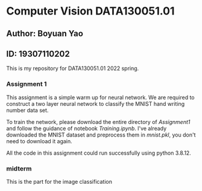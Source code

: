 # Computer Vision DATA130051.01
## Author: Boyuan Yao
## ID: 19307110202

This is my repository for DATA130051.01 2022 spring.

### Assignment 1

This assignment is a simple warm up for neural network. We are required to construct a two layer neural network to classify the MNIST hand writing number data set.

To train the network, please download the entire directory of *Assignment1* and follow the guidance of notebook *Training.ipynb*. I've already downloaded the MNIST dataset and preprocess them in *mnist.pkl*, you don't need to download it again.

All the code in this assignment could run successfully using python 3.8.12.

### midterm
This is the part for the image classification 

